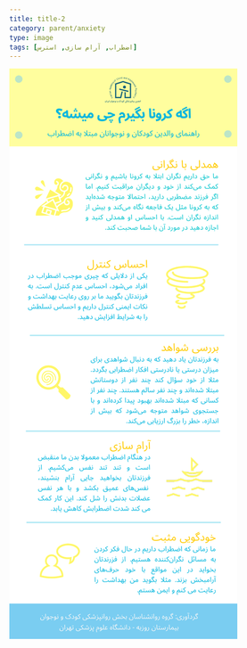 ```yaml
---
title: title-2
category: parent/anxiety
type: image
tags: [اضطراب, آرام سازی, استرس]
---
```


![](../../static/images/anxiety.png)
